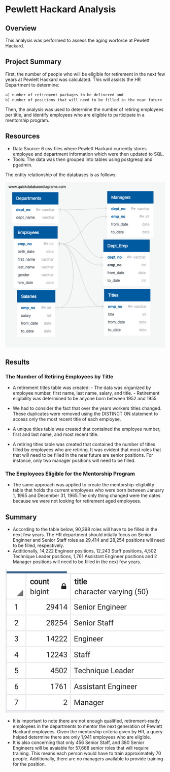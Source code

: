 # Pewlett Hackard Analysis

## Overview

This analysis was performed to assess the aging worforce at Pewlett Hackard.

## Project Summary

First, the number of people who will be eligible for retirement in the next few years at Pewlett Hackard was calculated. This will assists the HR Department to determine:

    a) number of retirement packages to be delivered and 
    b) number of positions that will need to be filled in the near future 

Then, the analysis was used to determine the number of retiring employees per title, and identify employees who are eligible to participate in a mentorship program.

## Resources

- Data Source: 6 csv files where Pewlett Hackard currently stores employee and department information which were then updated to SQL.
- Tools: The data was then grouped into tables using postgresql and pgadmin.

The entity relationship of the databases is as follows:

![Employee db](https://github.com/MariaGarzon/Pewlett-Hackard-Analysis/blob/837707dc6c0450dcc1cf9d562363a169444dced5/images/EmployeeDB.png)

## Results

### The Number of Retiring Employees by Title

- A retirement titles table was created: - The data was organized by employee number, first name, last name, salary, and title. - Retirement eligibility was determined to be anyone born between 1952 and 1955.

- We had to consider the fact that over the years workers titles changed. These duplicates were removed using the DISTINCT ON statement to access only the most recent title of each employee.

- A unique titles table was created that contained the employee number, first and last name, and most recent title.

- A retiring titles table was created that contained the number of titles filled by employees who are retiring. It was evident that most roles that that will need to be filled in the near future are senior positions. For instance, only two manager positions will need to be filled.

### The Employees Eligible for the Mentorship Program

- The same approach was applied to create the mentorship-eligibility table that holds the current employees who were born between January 1, 1965 and December 31, 1965.The only thing changed were the dates because we were not looking for retirement aged employees.

## Summary

- According to the table below, 90,398 roles will have to be filled in the next few years. The HR department should intially focus on Senior Enginner and Senior Staff roles as 29,414 and 28,254 positions will need to be filled, respectively. 
- Additionally, 14,222 Engineer positions, 12,243 Staff positions, 4,502 Technique Leader positions, 1,761 Assistant Engineer positions and 2 Manager positions will need to be filled in the next few years.

![Unique_Titles_Retiring](https://github.com/MariaGarzon/Pewlett-Hackard-Analysis/blob/837707dc6c0450dcc1cf9d562363a169444dced5/images/unique_Titles_Retiring.png)

- It is important to note there are not enough qualified, retirement-ready employees in the departments to mentor the next generation of Pewlett Hackard employees. Given the mentorship criteria given by HR, a query helped determine there are only 1,941 employees who are eligible. 
- It is also concerning that only 456 Senior Staff, and 380 Senior Engineers will be avaiable for 57,668 senior roles that will require training. This means each person would have to train approximately 70 people. Additionally, there are no managers available to provide training for the position.
